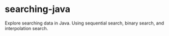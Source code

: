 # searching-java
Explore searching data in Java. Using sequential search, binary search, and interpolation search.
